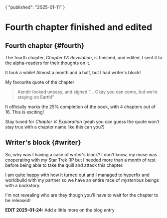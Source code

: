 {
"published": "2025-01-11"
}

# Fourth chapter finished and edited 

## Fourth chapter {#fourth}
The fourth chapter, _Chapter IV: Revelation_, is finished, and edited. I sent it to the
alpha-readers for their thoughts on it. 

It took a while! Almost a month and a half, but I had writer's block! 

My favourite quote of the chapter

> Aendir looked uneasy, and sighed “… Okay you can come, but we’re staying on Earth!”

It officially marks the 25% completion of the book, with 4 chapters out of 16.
This is exciting!

Stay tuned for _Chapter V: Exploration_ (yeah you can guess the quote won't stay
true with a chapter name like this can you?)

## Writer's block {#writer}
So, why was I having a case of writer's block? I don't know, my muse was
cooperating with my Star Trek RP but I needed more than a month of rest before
being able to take the quill and attack this chapter.

I am quite happy with how it turned out and I managed to hyperfix and
worldbuild with my partner so we have an entire race of	_mysterious_ beings with
a backstory. 

I'm not revealing who are they though you'll have to wait for the chapter to be
released!

**EDIT 2025-01-24:** Add a little more on the blog entry
